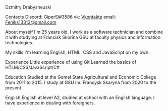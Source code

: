 ![]()

Dzmitry Drabysheuski

Contacts
Discord: GiperSi#3586
vk: [Vkontakte]()
email: Feniks13313@gmail.com

About myself
I'm 25 years old. I work as a software technician and combine it with studying at Francisk Skorina GSU at faculty physics and information technologies.

My skills
I'm learning English, HTML, CSS and JavaScript on my own.

Experience
Little experience of using Git
Learned the basics of HTLM/CSS/JavaScript/C#

Education
Studied at the Gomel State Agricultural and Economic College from 2011 to 2015.
I study at GSU im. Francysk Skaryna from 2020 to the present.

English
English at level A2, studied at school with an English language. 
I have experience in dealing with foreigners.

